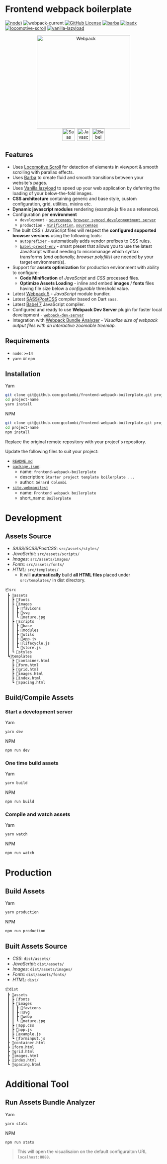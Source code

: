 # Frontend webpack boilerplate

[![node)](https://img.shields.io/badge/node->=14-informational?style=for-the-badge)](https://nodejs.org/)
![webpack-current](https://img.shields.io/badge/webpack-v5.75.0-informational?style=for-the-badge&&logo=webpack)
[![GitHub License](https://img.shields.io/github/license/gcolombi/frontend-webpack-boilerplate?color=informational&style=for-the-badge)](https://github.com/gcolombi/frontend-webpack-boilerplate/blob/master/LICENSE)
[![barba](https://img.shields.io/badge/barba-v2.9.7-green?style=for-the-badge)](https://github.com/barbajs/barba)
[![loadx](https://img.shields.io/badge/loadx-v0.1.1-green?style=for-the-badge)](https://github.com/cesarwbr/loadx)
[![locomotive-scroll](https://img.shields.io/badge/locomotive--scroll-v4.1.4-green?style=for-the-badge)](https://github.com/locomotivemtl/locomotive-scroll)
[![vanilla-lazyload](https://img.shields.io/badge/vanilla--lazyload-v17.8.3-green?style=for-the-badge)](https://github.com/verlok/vanilla-lazyload)

<div align="center">
    <img src="https://github.com/devicons/devicon/blob/master/icons/webpack/webpack-original-wordmark.svg" title="Webpack" alt="Webpack" width="300" height="300"/>
</div>

<div align="center">
    <img src="https://github.com/devicons/devicon/blob/master/icons/sass/sass-original.svg" title="Saas" alt="Saas" width="40" height="40"/>&nbsp;
    <img src="https://github.com/devicons/devicon/blob/master/icons/javascript/javascript-original.svg" title="Javascript" alt="Javascript" width="40" height="40"/>&nbsp;
    <img src="https://github.com/devicons/devicon/blob/master/icons/babel/babel-original.svg" title="Babel" alt="Babel" width="40" height="40"/>
</div>

## Features

* Uses [Locomotive Scroll](https://github.com/locomotivemtl/locomotive-scroll) for detection of elements in viewport & smooth scrolling with parallax effects.
* Uses [Barba](https://github.com/barbajs/barba) to create fluid and smooth transitions between your website's pages.
* Uses [Vanilla lazyload](https://github.com/verlok/vanilla-lazyload) to speed up your web application by deferring the loading of your below-the-fold images.
* **CSS architecture** containing generic and base style, custom configuration, grid, utilities, mixins etc.
* **Dynamic javascript modules** rendering (example.js file as a reference).
* Configuration per **environment**
    * `development` - [`sourcemaps`](https://webpack.js.org/configuration/devtool/), [`browser synced developmentment server`](https://webpack.js.org/configuration/dev-server/)
    * `production` - [`minification`](https://webpack.js.org/plugins/terser-webpack-plugin/), [`sourcemaps`](https://webpack.js.org/configuration/devtool/)
* The built CSS / JavaScript files will respect the **configured supported browser versions** using the following tools:
    * [`autoprefixer`](https://github.com/postcss/autoprefixer) - automatically adds vendor prefixes to CSS rules.
    * [`babel-preset-env`](https://babeljs.io/docs/en/babel-preset-env) - smart preset that allows you to use the latest JavaScript without needing to micromanage which syntax transforms (*and optionally, browser polyfills*) are needed by your target environment(s).
* Support for **assets optimization** for production environment with ability to configure:
    * **Code Minification** of *JavaScript* and *CSS* processed files.
    * **Optimize Assets Loading** - inline and embed **images** / **fonts** files having file size below a *configurable* threshold value.
* Latest [Webpack 5](https://github.com/webpack/webpack) - *JavaScript* module bundler.
* Latest [SASS/PostCSS](https://github.com/sass/sass) compiler based on Dart `sass`.
* Latest [Babel 7](https://github.com/babel/babel) JavaScript compiler.
* Configured and ready to use **Webpack Dev Server** plugin for faster local development - [`webpack-dev-server`](https://webpack.js.org/configuration/dev-server/)
* Integration with [Webpack Bundle Analyzer](https://www.npmjs.com/package/webpack-bundle-analyzer) - _Visualize size of webpack output files with an interactive zoomable treemap._

## Requirements

* `node`: `>=14`
* `yarn` or `npm`

## Installation

Yarn
```sh 
git clone git@github.com:gcolombi/frontend-webpack-boilerplate.git project-name
cd project-name
yarn install
```

NPM
```sh 
git clone git@github.com:gcolombi/frontend-webpack-boilerplate.git project-name
cd project-name
npm install
```

Replace the original remote repository with your project's repository.

Update the following files to suit your project:

* [`README.md`](https://github.com/gcolombi/frontend-webpack-boilerplate/blob/master/README.md)
* [`package.json`](https://github.com/gcolombi/frontend-webpack-boilerplate/blob/master/package.json):
    * name: `frontend-webpack-boilerplate`
    * description: `Starter project template boilerplate ...`
    * author: `Gérard Colombi`
* [`site.webmanifest`](https://github.com/gcolombi/frontend-webpack-boilerplate/blob/master/src/assets/images/favicons/site.webmanifest)
    * name: `Frontend webpack boilerplate`
    * short_name: `Boilerplate`

# Development

## Assets Source

* _SASS/SCSS/PostCSS_: `src/assets/styles/`
* _JavaScript_: `src/assets/scripts/`
* _Images_: `src/assets/images/`
* _Fonts_: `src/assets/fonts/`
* _HTML_: `src/templates/`
    * It will **automatically** build **all HTML files** placed under `src/templates/` in dist directory.
    
```
📦src
 ┣ 📂assets
 ┃ ┣ 📂fonts
 ┃ ┣ 📂images
 ┃ ┃ ┣ 📂favicons
 ┃ ┃ ┣ 📂svg
 ┃ ┃ ┗ 📜nature.jpg
 ┃ ┣ 📂scripts
 ┃ ┃ ┣ 📂base
 ┃ ┃ ┣ 📂modules
 ┃ ┃ ┣ 📂utils
 ┃ ┃ ┣ 📜app.js
 ┃ ┃ ┣ 📜lifecycle.js
 ┃ ┃ ┗ 📜store.js
 ┃ ┗ 📂styles
 ┗📂templates
   ┣ 📜container.html
   ┣ 📜form.html
   ┣ 📜grid.html
   ┣ 📜images.html
   ┣ 📜index.html
   ┗ 📜spacing.html
 ```

## Build/Compile Assets

### Start a development server

Yarn
```sh
yarn dev
```

NPM
```sh
npm run dev
```

### One time build assets

Yarn
```sh
yarn build
```

NPM
```sh
npm run build
```

### Compile and watch assets

Yarn
```sh
yarn watch
```

NPM
```sh
npm run watch
```

# Production 

## Build Assets

Yarn
```sh
yarn production
```

NPM
```sh
npm run production
```

## Built Assets Source

* _CSS_: `dist/assets/`
* _JavaScript_: `dist/assets/`
* _Images_: `dist/assets/images/`
* _Fonts_: `dist/assets/fonts/`
* _HTML_: `dist/`

```
📦dist
 ┣ 📂assets
 ┃ ┣ 📂fonts
 ┃ ┣ 📂images
 ┃ ┃ ┣ 📂favicons
 ┃ ┃ ┣ 📂svg
 ┃ ┃ ┣ 📂webp
 ┃ ┃ ┗ 📜nature.jpg
 ┃ ┣ 📜app.css
 ┃ ┣ 📜app.js
 ┃ ┣ 📜example.js
 ┃ ┗ 📜forminput.js
 ┣ 📜container.html
 ┣ 📜form.html
 ┣ 📜grid.html
 ┣ 📜images.html
 ┣ 📜index.html
 ┗ 📜spacing.html
 ```

# Additional Tool

## Run Assets Bundle Analyzer

Yarn
```sh
yarn stats
```

NPM
```sh
npm run stats
```

> This will open the visualisaion on the default configuraiton URL `localhost:8888`.